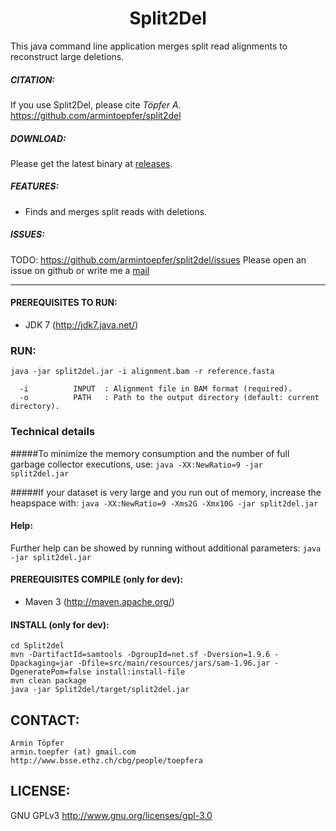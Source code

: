 <h1 align="center">Split2Del</h1>
This java command line application merges split read alignments to reconstruct large deletions.

##### CITATION:
If you use Split2Del, please cite <i>Töpfer A.</i> https://github.com/armintoepfer/split2del

##### DOWNLOAD:
Please get the latest binary at [releases](https://github.com/armintoepfer/split2del/releases/latest).

##### FEATURES:
 - Finds and merges split reads with deletions.

##### ISSUES:
TODO: https://github.com/armintoepfer/split2del/issues
Please open an issue on github or write me a [mail](https://github.com/armintoepfer/split2del/blob/master/README.md#contact)

- - -

#### PREREQUISITES TO RUN:
 - JDK 7 (http://jdk7.java.net/)

### RUN:  
 `java -jar split2del.jar -i alignment.bam -r reference.fasta`  
 
```
  -i          INPUT  : Alignment file in BAM format (required).
  -o          PATH   : Path to the output directory (default: current directory).
```

### Technical details
#####To minimize the memory consumption and the number of full garbage collector executions, use:
`java -XX:NewRatio=9 -jar split2del.jar`

#####If your dataset is very large and you run out of memory, increase the heapspace with:
`java -XX:NewRatio=9 -Xms2G -Xmx10G -jar split2del.jar`

#### Help:
 Further help can be showed by running without additional parameters:
  `java -jar split2del.jar`

#### PREREQUISITES COMPILE (only for dev):
 - Maven 3 (http://maven.apache.org/)

#### INSTALL (only for dev):
    cd Split2del
    mvn -DartifactId=samtools -DgroupId=net.sf -Dversion=1.9.6 -Dpackaging=jar -Dfile=src/main/resources/jars/sam-1.96.jar -DgeneratePom=false install:install-file
    mvn clean package
    java -jar Split2del/target/split2del.jar

## CONTACT:
    Armin Töpfer
    armin.toepfer (at) gmail.com
    http://www.bsse.ethz.ch/cbg/people/toepfera

## LICENSE:
 GNU GPLv3 http://www.gnu.org/licenses/gpl-3.0
